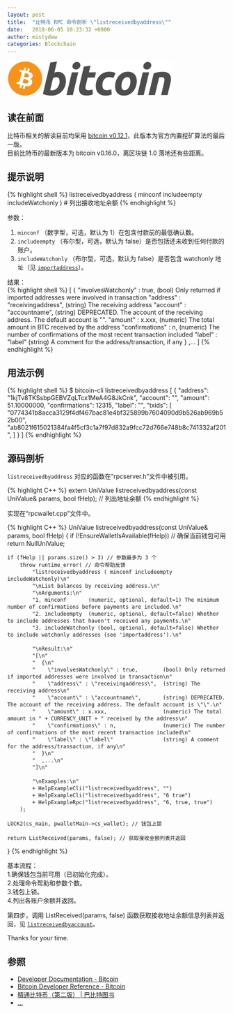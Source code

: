 ```yaml
---
layout: post
title:  "比特币 RPC 命令剖析 \"listreceivedbyaddress\""
date:   2018-06-05 10:23:32 +0800
author: mistydew
categories: Blockchain
---
```

![bitcoin](/images/20180504/bitcoin.svg)

## 读在前面
比特币相关的解读目前均采用 [bitcoin v0.12.1](https://github.com/bitcoin/bitcoin/tree/v0.12.1)，此版本为官方内置挖矿算法的最后一版。<br>
目前比特币的最新版本为 bitcoin v0.16.0，离区块链 1.0 落地还有些距离。

## 提示说明

{% highlight shell %}
listreceivedbyaddress ( minconf includeempty includeWatchonly ) # 列出接收地址余额
{% endhighlight %}

参数：<br>
1. `minconf` （数字型，可选，默认为 1）在包含付款前的最低确认数。<br>
2. `includeempty` （布尔型，可选，默认为 false）是否包括还未收到任何付款的账户。<br>
3. `includeWatchonly` （布尔型，可选，默认为 false）是否包含 watchonly 地址（见 [`importaddress`]()）。

结果：<br>
{% highlight shell %}
[
  {
    "involvesWatchonly" : true,        (bool) Only returned if imported addresses were involved in transaction
    "address" : "receivingaddress",  (string) The receiving address
    "account" : "accountname",       (string) DEPRECATED. The account of the receiving address. The default account is "".
    "amount" : x.xxx,                  (numeric) The total amount in BTC received by the address
    "confirmations" : n,               (numeric) The number of confirmations of the most recent transaction included
    "label" : "label"                (string) A comment for the address/transaction, if any
  }
  ,...
]
{% endhighlight %}

## 用法示例

{% highlight shell %}
$ bitcoin-cli listreceivedbyaddress
[
  {
    "address": "1kjTv8TKSsbpGEBVZqLTcx1MeA4G8JkCnk",
    "account": "",
    "amount": 51.10000000,
    "confirmations": 12315,
    "label": "",
    "txids": [
      "0774341b8acca3129f4df467bac81e4bf325899b7604090d9b526ab969b52b00", 
      "ab8021f615021384fa4f5cf3c1a7f97d832a9fcc72d766e748b8c741332af201", 
    ]
  }
]
{% endhighlight %}

## 源码剖析
`listreceivedbyaddress` 对应的函数在“rpcserver.h”文件中被引用。

{% highlight C++ %}
extern UniValue listreceivedbyaddress(const UniValue& params, bool fHelp); // 列出地址余额
{% endhighlight %}

实现在“rpcwallet.cpp”文件中。

{% highlight C++ %}
UniValue listreceivedbyaddress(const UniValue& params, bool fHelp)
{
    if (!EnsureWalletIsAvailable(fHelp)) // 确保当前钱包可用
        return NullUniValue;
    
    if (fHelp || params.size() > 3) // 参数最多为 3 个
        throw runtime_error( // 命令帮助反馈
            "listreceivedbyaddress ( minconf includeempty includeWatchonly)\n"
            "\nList balances by receiving address.\n"
            "\nArguments:\n"
            "1. minconf       (numeric, optional, default=1) The minimum number of confirmations before payments are included.\n"
            "2. includeempty  (numeric, optional, default=false) Whether to include addresses that haven't received any payments.\n"
            "3. includeWatchonly (bool, optional, default=false) Whether to include watchonly addresses (see 'importaddress').\n"

            "\nResult:\n"
            "[\n"
            "  {\n"
            "    \"involvesWatchonly\" : true,        (bool) Only returned if imported addresses were involved in transaction\n"
            "    \"address\" : \"receivingaddress\",  (string) The receiving address\n"
            "    \"account\" : \"accountname\",       (string) DEPRECATED. The account of the receiving address. The default account is \"\".\n"
            "    \"amount\" : x.xxx,                  (numeric) The total amount in " + CURRENCY_UNIT + " received by the address\n"
            "    \"confirmations\" : n,               (numeric) The number of confirmations of the most recent transaction included\n"
            "    \"label\" : \"label\"                (string) A comment for the address/transaction, if any\n"
            "  }\n"
            "  ,...\n"
            "]\n"

            "\nExamples:\n"
            + HelpExampleCli("listreceivedbyaddress", "")
            + HelpExampleCli("listreceivedbyaddress", "6 true")
            + HelpExampleRpc("listreceivedbyaddress", "6, true, true")
        );

    LOCK2(cs_main, pwalletMain->cs_wallet); // 钱包上锁

    return ListReceived(params, false); // 获取接收金额列表并返回
}
{% endhighlight %}

基本流程：<br>
1.确保钱包当前可用（已初始化完成）。<br>
2.处理命令帮助和参数个数。<br>
3.钱包上锁。<br>
4.列出各账户余额并返回。

第四步，调用 ListReceived(params, false) 函数获取接收地址余额信息列表并返回，见 [`listreceivedbyaccount`](/2018/06/05/bitcoin-rpc-command-listreceivedbyaccount)。

Thanks for your time.

## 参照
* [Developer Documentation - Bitcoin](https://bitcoin.org/en/developer-documentation)
* [Bitcoin Developer Reference - Bitcoin](https://bitcoin.org/en/developer-reference#listreceivedbyaddress)
* [精通比特币（第二版） \| 巴比特图书](http://book.8btc.com/masterbitcoin2cn)
* [...](https://github.com/mistydew/blockchain)
